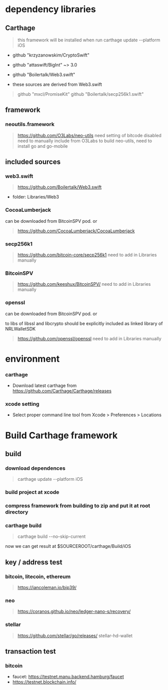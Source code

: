 # dependency libraries

## Carthage

>this framework will be installed when run carthage update --platform iOS

* github "krzyzanowskim/CryptoSwift"
* github "attaswift/BigInt" ~> 3.0
* github "Boilertalk/Web3.swift"

* these sources are derived from Web3.swift
>github "mxcl/PromiseKit"
>github "Boilertalk/secp256k1.swift"

## framework
### neoutils.framework
>https://github.com/O3Labs/neo-utils
>need setting of bitcode disabled
>need to manually include from O3Labs
>to build neo-utils, need to install go and go-mobile


## included sources

### web3.swift

>https://github.com/Boilertalk/Web3.swift

* folder: Libraries/Web3



### CocoaLumberjack

can be downloaded from BitcoinSPV pod. or 

>https://github.com/CocoaLumberjack/CocoaLumberjack

### secp256k1
>https://github.com/bitcoin-core/secp256k1
>need to add in Libraries manually

### BitcoinSPV
>https://github.com/keeshux/BitcoinSPV/
>need to add in Libraries manually

### openssl

can be downloaded from BitcoinSPV pod. or 

to libs of libssl and libcrypto should be explicitly included as linked library of NRLWalletSDK

>https://github.com/openssl/openssl
>need to add in Libraries manually

# environment
### carthage
* Download latest carthage from https://github.com/Carthage/Carthage/releases
### xcode setting
* Select proper command line tool from Xcode > Preferences > Locations 


# Build Carthage framework

## build

### download dependences
>carthage update --platform iOS

### build project at xcode

### compress framework from building to zip and put it at root directory

### carthage build
>carthage build --no-skip-current

now we can get result at $SOURCEROOT/carthage/Build/iOS


## key / address test
### bitcoin, litecoin, ethereum
>https://iancoleman.io/bip39/

### neo
>https://coranos.github.io/neo/ledger-nano-s/recovery/

### stellar
>https://github.com/stellar/go/releases/  stellar-hd-wallet

## transaction test

### bitcoin
* faucet: https://testnet.manu.backend.hamburg/faucet
* https://testnet.blockchain.info/
